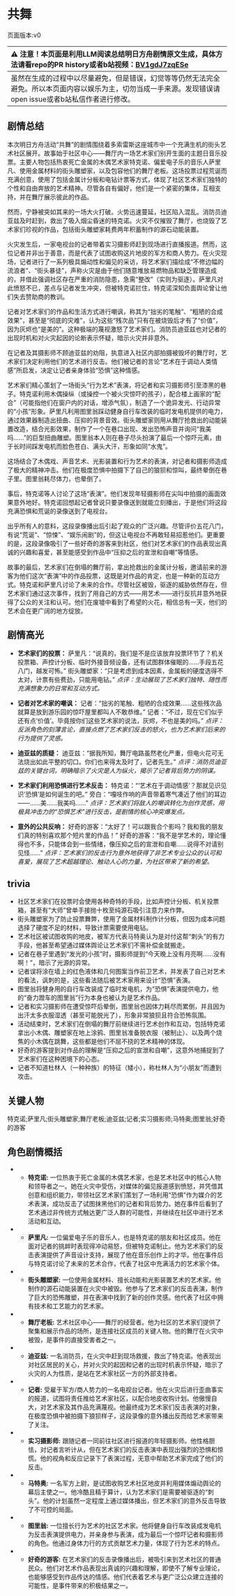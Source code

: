 # 共舞
页面版本:v0
 

| :warning: 注意！本页面是利用LLM阅读总结明日方舟剧情原文生成，具体方法请看repo的PR history或者b站视频：[BV1gdJ7zqESe](https://www.bilibili.com/video/BV1gdJ7zqESe/)         |
|:----------------------------|
| 虽然在生成的过程中以尽量避免，但是错误，幻觉等等仍然无法完全避免。所以本页面内容以娱乐为主，切勿当成一手来源。发现错误请open issue或者b站私信作者进行修改。|



## 剧情总结
本次明日方舟活动“共舞”的剧情围绕着多索雷斯这座城市中一个充满生机的街头艺术社区展开。故事始于社区中心——舞厅内一场艺术家们别开生面的主题日音乐投票。主要人物包括热衷死亡金属的木偶艺术家特克诺、偏爱电子乐的音乐人萨里凡、使用金属材料的街头雕塑家，以及包容他们的舞厅老板。这场投票过程荒诞而充满创意，使用了包括金属计分板和电钻计票等方式，体现了社区艺术家们独特的个性和自由奔放的艺术精神。尽管各自有偏好，他们是一个紧密的集体，互相支持，并在舞厅展示彼此的作品。

然而，宁静被突如其来的一场大火打破。火势迅速蔓延，社区陷入混乱。消防员迪亚兹及时赶到，救出了吸入烟尘昏迷的特克诺。火灾不仅摧毁了舞厅，也烧毁了艺术家们珍视的作品，包括街头雕塑家耗费两年积蓄制作的源石动能装置。

火灾发生后，一家电视台的记者带着实习摄影师赶到现场进行直播报道。然而，这位记者并非出于善意，而是代表了试图收购这片地皮的军方和商人势力。在火灾现场，记者进行了一系列极具煽动性和偏见的采访，将艺术家们描绘成“不修边幅的流浪者”、“街头暴徒”，声称火灾是由于他们随意堆放易燃物品和缺乏管理造成的，并借此强调社区存在严重的消防隐患，急需“整改”（实则为驱逐）。萨里凡对此愤怒不已，差点与记者发生冲突，但被特克诺拦住，特克诺深知负面舆论曾让他们失去赞助商的教训。

记者对艺术家们的作品和生活方式进行嘲讽，称其为“拙劣的笔触”、“粗陋的合成效果”，甚至是“彻底的灾难”，认为这些“残次品”只有在被烧毁后才有了“价值”，因为灰烬也“是美的”。这种极端的蔑视激怒了艺术家们。消防员迪亚兹也对记者的出现时机和对火灾起因的论断表示怀疑，暗示火灾并非意外。

在记者及其摄影师不顾迪亚兹的劝阻，执意进入社区内部拍摄被毁坏的舞厅时，艺术家们决定利用他们的艺术进行反击。他们被记者的言论“艺术在于调动人类情感”所启发，决定让记者亲身体验“恐惧”这种情感。

艺术家们精心策划了一场街头“行为艺术”表演，将记者和实习摄影师引至漆黑的巷子。特克诺利用木偶操纵（或操控一个被火灾惊吓的孩子），配合楼上画家的“配合”（可能指他们在窗户内的对话，增添气氛），制造了一个诡异发光、行动异常的“小孩”形象。萨里凡利用图里翁踩动健身自行车改装的临时发电机提供的电力，通过效果器制造出扭曲、压抑的背景音效。街头雕塑家则用从舞厅抢救出的动能装置改造，结合光影效果，制作了一个在巷口出现、发出恐怖声音并询问“我美吗......”的巨型扭曲雕塑。图里翁本人则在巷子尽头扮演了最后一个惊吓元素，由于长时间踩发电机而脸色苍白、满头大汗，形象如同“水鬼”。

这场结合了木偶戏、声音艺术、光影装置和行为艺术的表演，对记者和摄影师造成了极大的精神冲击。他们在极度恐惧中拍摄下了自己的狼狈和惊叫，最终晕倒在巷子里。图里翁耗尽体力，也晕倒了。

事后，特克诺等人讨论了这场“表演”。他们发现年轻摄影师在尖叫中拍摄的画面效果意外地好。特克诺回想起记者曾说只要录像送到就能立刻播出，于是他们将这段充满恐惧和荒诞的录像送到了电视台。

出乎所有人的意料，这段录像播出后引起了观众的广泛兴趣。尽管评价五花八门，有说“荒诞”、“惊悚”、“娱乐闹剧”的，但这让电视台不再敢轻易招惹他们。更重要的是，这段录像吸引了一些好奇的游客来到社区，他们对艺术家们的作品表现出真诚的兴趣和喜爱，甚至能感受到作品中“压抑之后的宣泄和自嘲”等情感。

故事的最后，艺术家们在倒塌的舞厅前，拿出抢救出的金属计分板，邀请前来的游客为他们这次“表演”中的作品投票，这既是对作品的肯定，也是一种新的互动方式。特克诺和萨里凡讨论了未来的合作。尽管社区被毁，驱逐的威胁依然存在，但艺术家们通过这次事件，找到了用自己的方式——用艺术——进行反抗并意外地获得了公众的关注和认可。他们在废墟中看到了希望的火花，相信总有一天，他们的艺术会在更广阔的地方绽放。
## 剧情高光
- **艺术家们的投票：**
萨里凡：“说真的，我们是不是应该放弃投票环节了？机关投票箱、声控计分板、临时外接音频设备，还有试图群体催眠的......手段五花八门，越发可怖。”
街头雕塑家：“只是考虑到成本因素，金属板的硬度选得不太对，计票有些费劲，只能用电钻。”
*点评：生动展现了艺术家们独特、随性而充满想象力的日常和互动方式。*

- **记者对艺术家的嘲讽：**
记者：“拙劣的笔触、粗陋的合成效果......这些残次品就算是放到游乐园的惊吓屋里都叫人不敢恭维。”
记者：“不过，现在它们似乎还有点‘价值’。毕竟按你们这些艺术家的说法，灰烬，不也是美的吗。”
*点评：反派角色的刻薄言论，直接点燃了艺术家们反击的怒火，也为艺术家们后来的行为提供了灵感。*

- **迪亚兹的质疑：**
迪亚兹：“据我所知，舞厅电路虽然老化严重，但电火花可无法烧出如此平整的切口。你们也来得太及时了，记者先生。”
*点评：消防员迪亚兹的关键台词，明确暗示了火灾是人为纵火，揭示了记者背后势力的阴谋。*

- **艺术家们利用恐惧进行艺术反击：**
特克诺：“‘艺术在于调动情感’？那就见识见识‘恐惧’是如何诞生的吧。”
旁白：“嘎吱作响的声音带着寒气凑近了他们的耳边——......美......我美吗......”
*点评：艺术家们将敌人的嘲讽转化为创作灵感，用极具冲击力的“恐惧艺术”进行反击，是剧情的核心冲突爆发点。*

- **意外的公共反响：**
好奇的游客：“太好了！可以跟我合个影吗？我和我的朋友们真的特别喜欢那个短片里的作品！”
好奇的游客：“我不是学艺术的，理论懂得也不多，只能体会到一些情绪，像压抑之后的宣泄和自嘲......说得不对请别见怪......”
*点评：艺术家们的反击行为意外地获得了非艺术专业公众的认可和喜爱，展现了艺术超越理论、触动人心的力量，为社区带来了新的希望。*
## trivia
- 社区艺术家们在投票时会使用各种奇特的手段，比如声控计分板、机关投票箱，甚至有“大师”曾单手接抛十枚至纯源石吸引注意力来作弊。
- 街头雕塑家为了防止投票舞弊，使用了金属材料制作计分板，但因为成本问题选择了硬度不足的材料，导致计票需要使用电钻。
- 艺术社区被试图收购的地皮，被军方代表马特奥认为是对付这帮“刺头”的有力手段，他甚至希望通过媒体舆论让艺术家们不需补偿金就搬走。
- 记者在巷子里遇到“发光的小孩”时，摄影师提到“今天晚上没有月亮啊......没有啊！”，暗示了光源的异常。
- 记者误将涂在墙上的红色液体和几何图案当作前卫艺术，并发表了自己对艺术的看法，讽刺的是，这些看法随后被艺术家用来设计“恐惧”表演。
- 图里翁将健身用的自行车改装成了临时发电机，为“恐惧”表演提供电力，他的“奋力蹬车的图里翁”行为本身也被认为是艺术作品。
- 记者和实习摄影师在遭受惊吓后晕倒，图里翁也因体力耗尽而累倒，并且因为出汗太多衣服湿透（甚至可能脱光了），形象非常狼狈且符合恐怖氛围。
- 活动结束时，艺术家们在倒塌的舞厅前继续进行艺术创作和互动，包括特克诺拿出小木偶、雕塑家在地上涂鸦、图里翁准备脱衣服（被制止）、以及两个烧焦的小木偶在跳舞，这些都是他们不屈不挠的艺术精神的体现。
- 好奇的游客提到对作品的理解是“压抑之后的宣泄和自嘲”，这意外地捕捉到了艺术家们在这种困境下的心态。
- 记者不知道杜林人（一种种族）的特征（矮小），称杜林人为“小朋友”而遭到攻击。
## 关键人物
特克诺;萨里凡;街头雕塑家;舞厅老板;迪亚兹;记者;实习摄影师;马特奥;图里翁;好奇的游客
## 角色剧情概括
-   - **特克诺:** 一位热衷于死亡金属的木偶艺术家，也是艺术社区中的核心人物和领导者之一。她在火灾中受伤，对媒体的偏见报道感到愤怒，并凭借其创意和组织能力，带领社区艺术家们策划了一场利用“恐惧”作为媒介的艺术表演，成功反击了试图抹黑他们的记者和背后势力。她在事件后看到了艺术通过非传统方式触达更广泛人群的可能性，并继续在社区中进行艺术活动和互动。
-   - **萨里凡:** 一位偏爱电子乐的音乐人，也是特克诺的朋友和社区成员。他在面对记者的挑衅时表现得冲动易怒，但被特克诺制止。他为艺术家们的反击表演提供了声音设计支持，展现了他在音乐创作上的才华。他在事件后与特克诺讨论了未来的艺术合作，代表了社区中充满活力的艺术家个体。
-   - **街头雕塑家:** 一位使用金属材料、擅长动能和光影装置艺术的艺术家。他制作的源石动能装置在火灾中被毁。他参与了艺术家们的反击表演，制作了巨大的恐怖雕塑，并在表演中找到了新的创作灵感。他代表了社区中拥有技术和工艺能力的艺术家。
-   - **舞厅老板:** 艺术社区中心——舞厅的经营者。他为社区的艺术家们提供了聚集和展示作品的场所，是连接社区成员的关键人物。他的舞厅在火灾中被毁，是事件的直接受害者之一。
-   - **迪亚兹:** 一名消防员，在火灾中赶到现场救援，救出了特克诺。他表现出对社区居民的关心，并对火灾的起因和记者的出现时机表示怀疑，暗示了火灾的人为性质，是站在艺术家社区一方的外部支持者。
-   - **记者:** 受雇于军方/商人势力的一名电视台记者。他在火灾后进行歪曲事实的报道，试图将责任推给艺术家社区，以配合地皮收购计划。他傲慢自大，对艺术家及其作品充满蔑视。他最终成为艺术家们反击表演的对象，在极度恐惧中被拍摄下狼狈样子，这段录像的意外播出反而给艺术家带来了关注。
-   - **实习摄影师:** 跟随记者一同前往社区进行报道的年轻摄影师。他性格胆怯，对记者言听计从，但在艺术家们的反击表演中表现出强烈的恐惧和惊慌。他的视角和反应记录下了表演过程，无意中帮助艺术家完成了他们的反击。
-   - **马特奥:** 一名军方上尉，是试图收购艺术社区地皮并利用媒体煽动舆论的幕后主使之一。他冷酷且精于算计，认为艺术家们是需要被驱逐的“刺头”。他的计划虽然一定程度上通过媒体播出，但艺术家们的意外反击导致了不可控的局面。
-   - **图里翁:** 一位擅长行为艺术的社区艺术家。他将健身自行车改装成发电机为反击表演提供电力，并亲身参与表演，成为最后一个惊吓记者和摄影师的角色。他通过身体力行的方式贡献艺术力量，体现了行为艺术的特点。
-   - **好奇的游客:** 在艺术家们的反击录像播出后，被吸引来到艺术社区的普通民众。他们对艺术作品表现出真诚的兴趣和理解，即使不了解专业理论，也能够感受到作品传达的情感。他们代表着艺术与更广泛公众建立连接的可能性，是事件带来的积极结果之一。